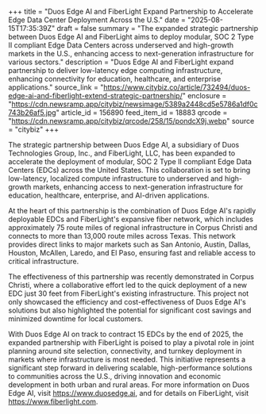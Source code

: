+++
title = "Duos Edge AI and FiberLight Expand Partnership to Accelerate Edge Data Center Deployment Across the U.S."
date = "2025-08-15T17:35:39Z"
draft = false
summary = "The expanded strategic partnership between Duos Edge AI and FiberLight aims to deploy modular, SOC 2 Type II compliant Edge Data Centers across underserved and high-growth markets in the U.S., enhancing access to next-generation infrastructure for various sectors."
description = "Duos Edge AI and FiberLight expand partnership to deliver low-latency edge computing infrastructure, enhancing connectivity for education, healthcare, and enterprise applications."
source_link = "https://www.citybiz.co/article/732494/duos-edge-ai-and-fiberlight-extend-strategic-partnership/"
enclosure = "https://cdn.newsramp.app/citybiz/newsimage/5389a2448cd5e5786a1df0c743b26af5.jpg"
article_id = 156890
feed_item_id = 18883
qrcode = "https://cdn.newsramp.app/citybiz/qrcode/258/15/pondcX9j.webp"
source = "citybiz"
+++

<p>The strategic partnership between Duos Edge AI, a subsidiary of Duos Technologies Group, Inc., and FiberLight, LLC, has been expanded to accelerate the deployment of modular, SOC 2 Type II compliant Edge Data Centers (EDCs) across the United States. This collaboration is set to bring low-latency, localized compute infrastructure to underserved and high-growth markets, enhancing access to next-generation infrastructure for education, healthcare, enterprise, and AI-driven applications.</p><p>At the heart of this partnership is the combination of Duos Edge AI's rapidly deployable EDCs and FiberLight's expansive fiber network, which includes approximately 75 route miles of regional infrastructure in Corpus Christi and connects to more than 13,000 route miles across Texas. This network provides direct links to major markets such as San Antonio, Austin, Dallas, Houston, McAllen, Laredo, and El Paso, ensuring fast and reliable access to critical infrastructure.</p><p>The effectiveness of this partnership was recently demonstrated in Corpus Christi, where a collaborative effort led to the quick deployment of a new EDC just 30 feet from FiberLight's existing infrastructure. This project not only showcased the efficiency and cost-effectiveness of Duos Edge AI's solutions but also highlighted the potential for significant cost savings and minimized downtime for local customers.</p><p>With Duos Edge AI on track to contract 15 EDCs by the end of 2025, the expanded partnership with FiberLight is poised to play a pivotal role in joint planning around site selection, connectivity, and turnkey deployment in markets where infrastructure is most needed. This initiative represents a significant step forward in delivering scalable, high-performance solutions to communities across the U.S., driving innovation and economic development in both urban and rural areas. For more information on Duos Edge AI, visit <a href='https://www.duosedge.ai' rel='nofollow' target='_blank'>https://www.duosedge.ai</a>, and for details on FiberLight, visit <a href='https://www.fiberlight.com' rel='nofollow' target='_blank'>https://www.fiberlight.com</a>.</p>